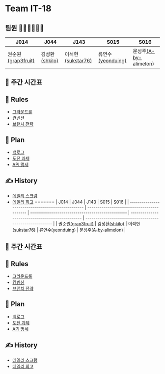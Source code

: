 # Team IT-18

## 팀원 💁🏻‍♀️💁🏻‍♂️

| J014  | J044  | J143  | S015  | S016 |
| ----- | ----- | ----- | ----- |----- |
| 권순원[(grap3fruit)](https://github.com/grap3fruit)| 김성환[(shkilo)](https://github.com/shkilo) | 이석현[(sukstar76)](https://github.com/sukstar76) | 류연수[(yeonduing)](https://github.com/yeonduing) | 문성주[(A-by-alimelon)](https://github.com/A-by-alimelon) |

## 📅 주간 시간표

## 📒 Rules 
* [그라운드룰](https://github.com/boostcamp-2020/IssueTracker-18/wiki/%EA%B7%B8%EB%9D%BC%EC%9A%B4%EB%93%9C-%EB%A3%B0)  
* [컨벤션](https://github.com/boostcamp-2020/IssueTracker-18/wiki/%EC%BB%A8%EB%B2%A4%EC%85%98)
* [브랜치 전략](https://github.com/boostcamp-2020/IssueTracker-18/wiki/%EB%B8%8C%EB%9E%9C%EC%B9%98-%EC%A0%84%EB%9E%B5)

## 📄 Plan
* [백로그](https://docs.google.com/spreadsheets/d/1ZKoDOI1vLNiIdl8Q41IfCOOv_XcJLkwrgod0vjgg8Kw/edit#gid=0)
* [도전 과제](https://github.com/boostcamp-2020/IssueTracker-18/wiki/%EB%8F%84%EC%A0%84-%EA%B3%BC%EC%A0%9C)
* [API 명세](https://github.com/boostcamp-2020/IssueTracker-18/wiki/API-%EB%AA%85%EC%84%B8)

## ✍️ History
* [데일리 스크럼](https://github.com/boostcamp-2020/IssueTracker-18/wiki/%EB%8D%B0%EC%9D%BC%EB%A6%AC-%EC%8A%A4%ED%81%AC%EB%9F%BC)
* [데일리 회고](https://github.com/boostcamp-2020/IssueTracker-18/wiki/%EB%8D%B0%EC%9D%BC%EB%A6%AC-%ED%9A%8C%EA%B3%A0)
=======
| J014                                                | J044                                        | J143                                              | S015                                              | S016                                                      |
| --------------------------------------------------- | ------------------------------------------- | ------------------------------------------------- | ------------------------------------------------- | --------------------------------------------------------- |
| 권순원[(grap3fruit)](https://github.com/grap3fruit) | 김성환[(shkilo)](https://github.com/shkilo) | 이석현[(sukstar76)](https://github.com/sukstar76) | 류연수[(yeonduing)](https://github.com/yeonduing) | 문성주[(A-by-alimelon)](https://github.com/A-by-alimelon) |

## 📅 주간 시간표

## 📒 Rules

- [그라운드룰](https://github.com/boostcamp-2020/IssueTracker-18/wiki/%EA%B7%B8%EB%9D%BC%EC%9A%B4%EB%93%9C-%EB%A3%B0)
- [컨벤션](https://github.com/boostcamp-2020/IssueTracker-18/wiki/%EC%BB%A8%EB%B2%A4%EC%85%98)
- [브랜치 전략](https://github.com/boostcamp-2020/IssueTracker-18/wiki/%EB%B8%8C%EB%9E%9C%EC%B9%98-%EC%A0%84%EB%9E%B5)

## 📄 Plan

- [백로그](https://docs.google.com/spreadsheets/d/1ZKoDOI1vLNiIdl8Q41IfCOOv_XcJLkwrgod0vjgg8Kw/edit#gid=0)
- [도전 과제](https://github.com/boostcamp-2020/IssueTracker-18/wiki/%EB%8F%84%EC%A0%84-%EA%B3%BC%EC%A0%9C)
- [API 명세](https://github.com/boostcamp-2020/IssueTracker-18/wiki/API-%EB%AA%85%EC%84%B8)

## ✍️ History

- [데일리 스크럼](https://github.com/boostcamp-2020/IssueTracker-18/wiki/%EB%8D%B0%EC%9D%BC%EB%A6%AC-%EC%8A%A4%ED%81%AC%EB%9F%BC)
- [데일리 회고](https://github.com/boostcamp-2020/IssueTracker-18/wiki/%EB%8D%B0%EC%9D%BC%EB%A6%AC-%ED%9A%8C%EA%B3%A0)
